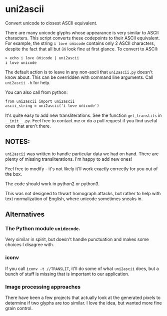 # uni2ascii

Convert unicode to closest ASCII equivalent.

There are many unicode glyphs whose appearance is very similar to ASCII characters. This script converts these codepoints to their ASCII equivalent. For example, the string `і lоѵе üńісοdе` contains only 2 ASCII characters, despite the fact that all but `üń` look fine at first glance. To convert to ASCII:

    > echo і lоѵе üńісοdе | uni2ascii
    i love unicode

The default action is to leave in any non-ascii that `uni2ascii.py` doesn't know about. This can be overridden with command line arguments. Call `uni2ascii -h` for help.

You can also call from python:

    from uni2ascii import uni2ascii
    ascii_string = uni2ascii('і lоѵе üńісοdе')

It's quite easy to add new transliterations. See the function `get_translits` in `__init__.py`. Feel free to contact me or do a pull request if you find useful ones that aren't there.

## NOTES:

`uni2ascii` was written to handle particular data we had on hand. There are plenty of missing transliterations. I'm happy to add new ones!

Feel free to modify - it's not likely it'll work exactly correctly for you out of the box.

The code should work in python2 or python3.

This was not designed to thwart homograph attacks, but rather to help with text normalization of English, where unicode sometimes sneaks in.

## Alternatives

### The Python module `unidecode`.

Very similar in spirit, but doesn't handle punctuation and makes some choices I disagree with.

### iconv

If you call `iconv -t //TRANSLIT`, it'll do some of what `uni2ascii` does, but a bunch of stuff is missing that is important to our application.

### Image processing approaches

There have been a few projects that actually look at the generated pixels to determine if two glyphs are too similar. I love the idea, but wanted more fine grain control.
